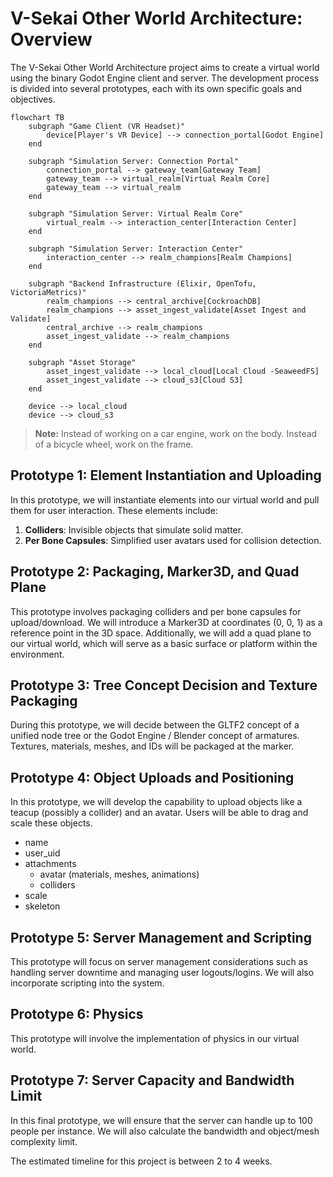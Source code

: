 # V-Sekai Other World Architecture: Overview

The V-Sekai Other World Architecture project aims to create a virtual world using the binary Godot Engine client and server. The development process is divided into several prototypes, each with its own specific goals and objectives.

```mermaid
flowchart TB
    subgraph "Game Client (VR Headset)"
        device[Player's VR Device] --> connection_portal[Godot Engine]
    end

    subgraph "Simulation Server: Connection Portal"
        connection_portal --> gateway_team[Gateway Team]
        gateway_team --> virtual_realm[Virtual Realm Core]
        gateway_team --> virtual_realm
    end

    subgraph "Simulation Server: Virtual Realm Core"
        virtual_realm --> interaction_center[Interaction Center]
    end

    subgraph "Simulation Server: Interaction Center"
        interaction_center --> realm_champions[Realm Champions]
    end

    subgraph "Backend Infrastructure (Elixir, OpenTofu, VictoriaMetrics)"
        realm_champions --> central_archive[CockroachDB]
        realm_champions --> asset_ingest_validate[Asset Ingest and Validate]
        central_archive --> realm_champions
        asset_ingest_validate --> realm_champions
    end

    subgraph "Asset Storage"
        asset_ingest_validate --> local_cloud[Local Cloud -SeaweedFS]
        asset_ingest_validate --> cloud_s3[Cloud S3]
    end

    device --> local_cloud
    device --> cloud_s3
```

> **Note:** Instead of working on a car engine, work on the body. Instead of a bicycle wheel, work on the frame.

## Prototype 1: Element Instantiation and Uploading

In this prototype, we will instantiate elements into our virtual world and pull them for user interaction. These elements include:

1. **Colliders**: Invisible objects that simulate solid matter.
2. **Per Bone Capsules**: Simplified user avatars used for collision detection.

## Prototype 2: Packaging, Marker3D, and Quad Plane

This prototype involves packaging colliders and per bone capsules for upload/download. We will introduce a Marker3D at coordinates (0, 0, 1) as a reference point in the 3D space. Additionally, we will add a quad plane to our virtual world, which will serve as a basic surface or platform within the environment.

## Prototype 3: Tree Concept Decision and Texture Packaging

During this prototype, we will decide between the GLTF2 concept of a unified node tree or the Godot Engine / Blender concept of armatures. Textures, materials, meshes, and IDs will be packaged at the marker.

## Prototype 4: Object Uploads and Positioning

In this prototype, we will develop the capability to upload objects like a teacup (possibly a collider) and an avatar. Users will be able to drag and scale these objects.

- name
- user_uid
- attachments
  - avatar (materials, meshes, animations)
  - colliders
- scale
- skeleton

## Prototype 5: Server Management and Scripting

This prototype will focus on server management considerations such as handling server downtime and managing user logouts/logins. We will also incorporate scripting into the system.

## Prototype 6: Physics

This prototype will involve the implementation of physics in our virtual world.

## Prototype 7: Server Capacity and Bandwidth Limit

In this final prototype, we will ensure that the server can handle up to 100 people per instance. We will also calculate the bandwidth and object/mesh complexity limit.

The estimated timeline for this project is between 2 to 4 weeks.
